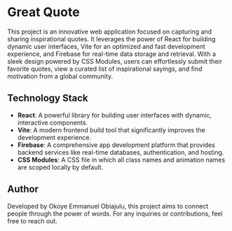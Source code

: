 # Great Quote

This project is an innovative web application focused on capturing and sharing inspirational quotes. It leverages the power of React for building dynamic user interfaces, Vite for an optimized and fast development experience, and Firebase for real-time data storage and retrieval. With a sleek design powered by CSS Modules, users can effortlessly submit their favorite quotes, view a curated list of inspirational sayings, and find motivation from a global community.

## Technology Stack

- **React**: A powerful library for building user interfaces with dynamic, interactive components.
- **Vite**: A modern frontend build tool that significantly improves the development experience.
- **Firebase**: A comprehensive app development platform that provides backend services like real-time databases, authentication, and hosting.
- **CSS Modules**: A CSS file in which all class names and animation names are scoped locally by default.

## Author

Developed by Okoye Emmanuel Obiajulu, this project aims to connect people through the power of words. For any inquiries or contributions, feel free to reach out.
